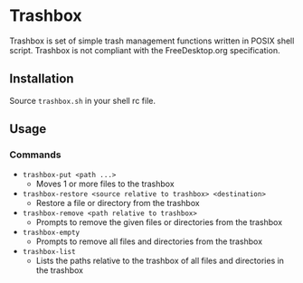 # Trashbox

Trashbox is set of simple trash management functions written in POSIX shell
script. Trashbox is not compliant with the FreeDesktop.org specification.

## Installation

Source `trashbox.sh` in your shell rc file.

## Usage

### Commands

- `trashbox-put <path ...>`
  - Moves 1 or more files to the trashbox
- `trashbox-restore <source relative to trashbox> <destination>`
  - Restore a file or directory from the trashbox
- `trashbox-remove <path relative to trashbox>`
  - Prompts to remove the given files or directories from the trashbox
- `trashbox-empty`
  - Prompts to remove all files and directories from the trashbox
- `trashbox-list`
  - Lists the paths relative to the trashbox of all files and directories in
    the trashbox

